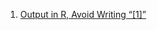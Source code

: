  1. [Output in R, Avoid Writing “[1]”](https://stackoverflow.com/questions/9137798/output-in-r-avoid-writing-1)
